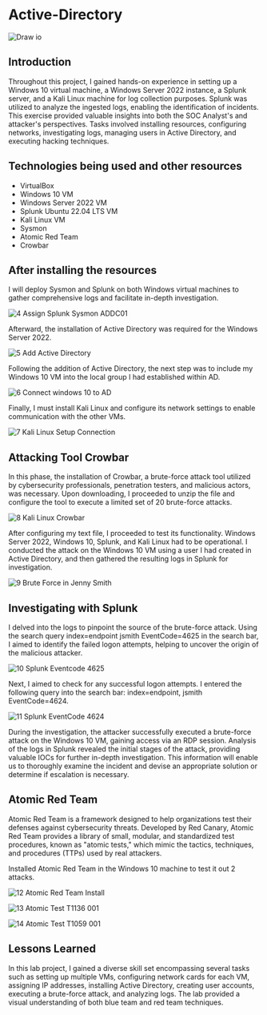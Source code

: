 # Active-Directory

![Draw io](https://github.com/Walter10z/Active-Directory/assets/102203609/bd410c60-a06e-4872-9866-e02df7f42841)

## Introduction

Throughout this project, I gained hands-on experience in setting up a Windows 10 virtual machine, a Windows Server 2022 instance, a Splunk server, and a Kali Linux machine for log collection purposes. Splunk was utilized to analyze the ingested logs, enabling the identification of incidents. This exercise provided valuable insights into both the SOC Analyst's and attacker's perspectives. Tasks involved installing resources, configuring networks, investigating logs, managing users in Active Directory, and executing hacking techniques.

## Technologies being used and other resources

  - VirtualBox
  - Windows 10 VM
  - Windows Server 2022 VM
  - Splunk Ubuntu 22.04 LTS VM
  - Kali Linux VM
  - Sysmon
  - Atomic Red Team
  - Crowbar
## After installing the resources 

I will deploy Sysmon and Splunk on both Windows virtual machines to gather comprehensive logs and facilitate in-depth investigation.


![4  Assign Splunk   Sysmon ADDC01](https://github.com/Walter10z/Active-Directory/assets/102203609/04c477ca-8082-4212-8913-662224ec1bc8)


Afterward, the installation of Active Directory was required for the Windows Server 2022.


![5  Add Active Directory](https://github.com/Walter10z/Active-Directory/assets/102203609/91ba52cf-0fb3-4b83-88b3-107264ff3121)


Following the addition of Active Directory, the next step was to include my Windows 10 VM into the local group I had established within AD.


![6  Connect windows 10 to AD](https://github.com/Walter10z/Active-Directory/assets/102203609/fc462d87-f60b-4dc9-a6f2-1c409baabe67)


Finally, I must install Kali Linux and configure its network settings to enable communication with the other VMs.


![7  Kali Linux Setup Connection](https://github.com/Walter10z/Active-Directory/assets/102203609/f0f04db7-7f26-4b7f-be46-13af4c024802)


## Attacking Tool Crowbar 
In this phase, the installation of Crowbar, a brute-force attack tool utilized by cybersecurity professionals, penetration testers, and malicious actors, was necessary. Upon downloading, I proceeded to unzip the file and configure the tool to execute a limited set of 20 brute-force attacks. 

![8  Kali Linux Crowbar](https://github.com/Walter10z/Active-Directory/assets/102203609/e42eac2d-5f53-4650-a02f-1c4c1b657af9)

After configuring my text file, I proceeded to test its functionality. Windows Server 2022, Windows 10, Splunk, and Kali Linux had to be operational. I conducted the attack on the Windows 10 VM using a user I had created in Active Directory, and then gathered the resulting logs in Splunk for investigation. 

![9  Brute Force in Jenny Smith](https://github.com/Walter10z/Active-Directory/assets/102203609/28e4e5ce-e5b4-4680-8f48-371fc8b47ffb)

## Investigating with Splunk
I delved into the logs to pinpoint the source of the brute-force attack. Using the search query index=endpoint jsmith EventCode=4625 in the search bar, I aimed to identify the failed logon attempts, helping to uncover the origin of the malicious attacker.

![10  Splunk Eventcode 4625](https://github.com/Walter10z/Active-Directory/assets/102203609/01370be4-5742-488b-86cd-c42db6bccc9d)

Next, I aimed to check for any successful logon attempts. I entered the following query into the search bar: index=endpoint, jsmith EventCode=4624.

![11  Splunk EventCode 4624](https://github.com/Walter10z/Active-Directory/assets/102203609/5b2dd180-f988-40f4-93bd-ac7c205a8950)

During the investigation, the attacker successfully executed a brute-force attack on the Windows 10 VM, gaining access via an RDP session. Analysis of the logs in Splunk revealed the initial stages of the attack, providing valuable IOCs for further in-depth investigation. This information will enable us to thoroughly examine the incident and devise an appropriate solution or determine if escalation is necessary.


## Atomic Red Team
Atomic Red Team is a framework designed to help organizations test their defenses against cybersecurity threats. Developed by Red Canary, Atomic Red Team provides a library of small, modular, and standardized test procedures, known as "atomic tests," which mimic the tactics, techniques, and procedures (TTPs) used by real attackers.

Installed Atomic Red Team in the Windows 10 machine to test it out 2 attacks. 

![12  Atomic Red Team Install](https://github.com/Walter10z/Active-Directory/assets/102203609/9004c14c-117a-4a9a-a3c7-167e613dcaaf)


![13  Atomic Test T1136 001](https://github.com/Walter10z/Active-Directory/assets/102203609/305c3816-b4e6-4d6c-b2f9-a4766ecfdafb)


![14  Atomic Test T1059 001](https://github.com/Walter10z/Active-Directory/assets/102203609/4f41742a-4f7d-4ac2-a8cc-caf2ffff918c)

## Lessons Learned

In this lab project, I gained a diverse skill set encompassing several tasks such as setting up multiple VMs, configuring network cards for each VM, assigning IP addresses, installing Active Directory, creating user accounts, executing a brute-force attack, and analyzing logs. The lab provided a visual understanding of both blue team and red team techniques. 


